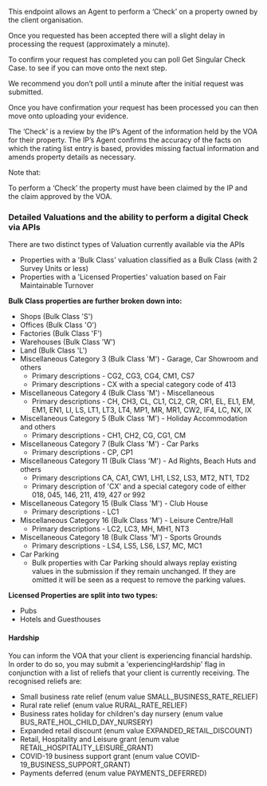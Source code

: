 <p>This endpoint allows an Agent to perform a ‘Check’ on a property owned by
the client organisation.</p>

<p>Once you requested has been accepted there will a slight delay in processing the request (approximately a minute).</p>
<p>To confirm your request has completed you can poll Get Singular Check Case. to see if you can move onto the next step.</p>
<p>We recommend you don’t poll until a minute after the initial request was submitted.</p>
<p>Once you have confirmation your request has been processed you can then move onto uploading your evidence.</p>

<p>The ‘Check’ is a review by the IP’s Agent of the information 
held by the VOA for their property. 
The IP’s Agent confirms the accuracy of the facts on which 
the rating list entry is based, provides missing factual information 
and amends property details as necessary.</p>

<p>Note that:</p>

<p>To perform a ‘Check’ the property must have been claimed by the 
IP and the claim approved by the VOA.</p>

### Detailed Valuations and the ability to perform a digital Check via APIs

There are two distinct types of Valuation currently available via the APIs

- Properties with a 'Bulk Class' valuation classified as a Bulk Class (with 2 Survey Units or less) 
- Properties with a 'Licensed Properties' valuation based on Fair Maintainable Turnover

**Bulk Class properties are further broken down into:**
  - Shops (Bulk Class 'S')
  - Offices (Bulk Class 'O')
  - Factories (Bulk Class 'F')
  - Warehouses (Bulk Class 'W')
  - Land (Bulk Class 'L')
  - Miscellaneous Category 3 (Bulk Class 'M') - Garage, Car Showroom and others
    - Primary descriptions - CG2, CG3, CG4, CM1, CS7      
    - Primary descriptions - CX with a special category code of 413
  - Miscellaneous Category 4 (Bulk Class 'M') - Miscellaneous
    - Primary descriptions - CH, CH3, CL, CL1, CL2, CR, CR1, EL, EL1, EM, EM1, EN1, LI, LS, LT1, LT3, LT4, MP1, MR, MR1, CW2, IF4, LC, NX, IX
  - Miscellaneous Category 5 (Bulk Class 'M') - Holiday Accommodation and others
    - Primary descriptions - CH1, CH2, CG, CG1, CM
  - Miscellaneous Category 7 (Bulk Class 'M') - Car Parks
    - Primary descriptions - CP, CP1
  - Miscellaneous Category 11 (Bulk Class 'M') - Ad Rights, Beach Huts and others
    - Primary descriptions CA, CA1, CW1, LH1, LS2, LS3, MT2, NT1, TD2
    - Primary description of 'CX' and a special category code of either 018, 045, 146, 211, 419, 427 or 992
  - Miscellaneous Category 15 (Bulk Class 'M') - Club House
    - Primary descriptions - LC1
  - Miscellaneous Category 16 (Bulk Class 'M') - Leisure Centre/Hall
    - Primary descriptions - LC2, LC3, MH, MH1, NT3
  - Miscellaneous Category 18 (Bulk Class 'M') - Sports Grounds
    - Primary descriptions - LS4, LS5, LS6, LS7, MC, MC1
  - Car Parking
    - Bulk properties with Car Parking should always replay existing values in the submission if they remain unchanged. If they are omitted it will be seen as a request to remove the parking values.

**Licensed Properties are split into two types:**
  - Pubs
  - Hotels and Guesthouses


#### Hardship

You can inform the VOA that your client is experiencing financial hardship. In order to do so, you may submit a 'experiencingHardship' flag in conjunction with a list of reliefs that your client is currently receiving. The recognised reliefs are:

 - Small business rate relief (enum value SMALL_BUSINESS_RATE_RELIEF) 
 - Rural rate relief (enum value RURAL_RATE_RELIEF)
 - Business rates holiday for children's day nursery (enum value BUS_RATE_HOL_CHILD_DAY_NURSERY)
 - Expanded retail discount (enum value EXPANDED_RETAIL_DISCOUNT)
 - Retail, Hospitality and Leisure grant (enum value RETAIL_HOSPITALITY_LEISURE_GRANT)
 - COVID-19 business support grant (enum value COVID-19_BUSINESS_SUPPORT_GRANT)
 - Payments deferred (enum value PAYMENTS_DEFERRED)  
